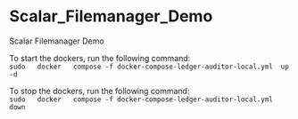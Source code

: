# Scalar_Filemanager_Demo
Scalar Filemanager Demo

To start the dockers, run the following command:      
`sudo   docker   compose -f docker-compose-ledger-auditor-local.yml  up   -d`

To stop the dockers, run the following command:     
`sudo   docker   compose -f docker-compose-ledger-auditor-local.yml  down`

